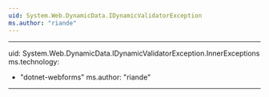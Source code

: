 ```yaml
---
uid: System.Web.DynamicData.IDynamicValidatorException
ms.author: "riande"
---
```


---
uid: System.Web.DynamicData.IDynamicValidatorException.InnerExceptions
ms.technology: 
  - "dotnet-webforms"
ms.author: "riande"
---
